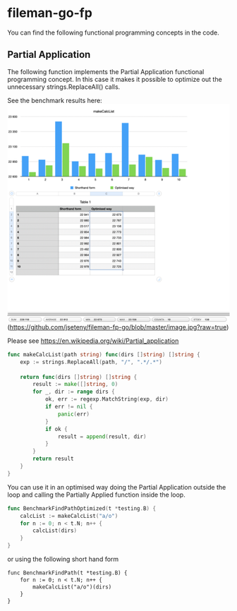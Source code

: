 # fileman-go-fp

You can find the following functional programming concepts in the code.

## Partial Application 

The following function implements the Partial Application functional programming
concept. In this case it makes it possible to optimize out the
unnecessary strings.ReplaceAll() calls.

See the benchmark results here: ![alt text](https://github.com/jseteny/fileman-go-fp/raw/master/benchmark_results/Benchmark.png?raw=true)(https://github.com/jseteny/fileman-fp-go/blob/master/image.jpg?raw=true)

Please see https://en.wikipedia.org/wiki/Partial_application
```go
func makeCalcList(path string) func(dirs []string) []string {
	exp := strings.ReplaceAll(path, "/", ".*/.*")

	return func(dirs []string) []string {
		result := make([]string, 0)
		for _, dir := range dirs {
			ok, err := regexp.MatchString(exp, dir)
			if err != nil {
				panic(err)
			}
			if ok {
				result = append(result, dir)
			}
		}
		return result
	}
}
```

You can use it in an optimised way doing 
the Partial Application outside the loop 
and calling the Partially Applied function
inside the loop.

```go
func BenchmarkFindPathOptimized(t *testing.B) {
	calcList := makeCalcList("a/o")
	for n := 0; n < t.N; n++ {
		calcList(dirs)
	}
}
```

or using the following short hand form

```
func BenchmarkFindPath(t *testing.B) {
	for n := 0; n < t.N; n++ {
		makeCalcList("a/o")(dirs)
	}
}
```
